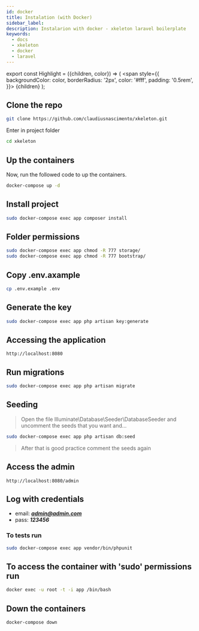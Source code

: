 ```yaml
---
id: docker
title: Instalation (with Docker)
sidebar_label: 
description: Instalarion with docker - xkeleton laravel boilerplate
keywords:
  - docs
  - xkeleton
  - docker
  - laravel
---
```


export const Highlight = ({children, color}) => ( <span style={{
    backgroundColor: color,
    borderRadius: '2px',
    color: '#fff',
    padding: '0.5rem',
  }}> {children} </span>);

## Clone the repo

``` bash
git clone https://github.com/claudiusnascimento/xkeleton.git
```

Enter in project folder

``` bash
cd xkeleton
```

## Up the containers

Now, run the followed code to up the containers.

``` bash
docker-compose up -d
```

## Install project

``` bash
sudo docker-compose exec app composer install
```

## Folder permissions
``` bash
sudo docker-compose exec app chmod -R 777 storage/
sudo docker-compose exec app chmod -R 777 bootstrap/
```

## Copy .env.axample

``` bash
cp .env.example .env
```

## Generate the key

``` bash
sudo docker-compose exec app php artisan key:generate
```

## Accessing the application
```
http://localhost:8080
```

## Run migrations
``` bash
sudo docker-compose exec app php artisan migrate
```

## Seeding

> <Highlight color="#035040">Open the file Illuminate\Database\Seeder\DatabaseSeeder</Highlight> and uncomment the seeds that you want and...

``` bash
sudo docker-compose exec app php artisan db:seed
```

> <Highlight color="#035040">After that is good practice comment the seeds again</Highlight>

## Access the admin
```
http://localhost:8080/admin
```

## Log with credentials

- email: ***admin@admin.com*** 
- pass: ***123456***


### To tests run
``` bash
sudo docker-compose exec app vendor/bin/phpunit
```

## To access the container with 'sudo' permissions run
``` bash
docker exec -u root -t -i app /bin/bash
```

## Down the containers

``` bash
docker-compose down
```